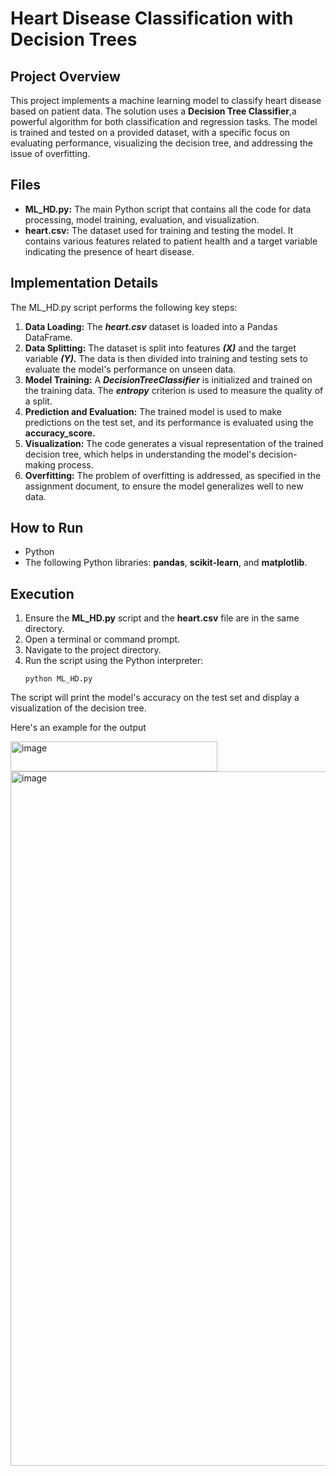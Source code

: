 # Heart Disease Classification with Decision Trees

## Project Overview
This project implements a machine learning model to classify heart disease based on patient data. The solution uses a **Decision Tree Classifier**,a powerful algorithm for both classification and regression tasks. The model is trained and tested on a provided dataset, with a specific focus on evaluating performance, visualizing the decision tree, and addressing the issue of overfitting.

## Files

  - **ML_HD.py:** The main Python script that contains all the code for data processing, model training, evaluation, and visualization.
  - **heart.csv:** The dataset used for training and testing the model. It contains various features related to patient health and a target variable indicating the presence of heart disease.

## Implementation Details

The ML_HD.py script performs the following key steps:

  1. **Data Loading:** The ***heart.csv*** dataset is loaded into a Pandas DataFrame.
  2. **Data Splitting:** The dataset is split into features ***(X)*** and the target variable ***(Y).*** The data is then divided into training and testing sets to evaluate the model's performance on unseen data.
  3. **Model Training:** A ***DecisionTreeClassifier*** is initialized and trained on the training data. The ***entropy*** criterion is used to measure the quality of a split.
  4. **Prediction and Evaluation:** The trained model is used to make predictions on the test set, and its performance is evaluated using the **accuracy_score.**
  5. **Visualization:** The code generates a visual representation of the trained decision tree, which helps in understanding the model's decision-making process.
  6. **Overfitting:** The problem of overfitting is addressed, as specified in the assignment document, to ensure the model generalizes well to new data.

## How to Run

  - Python
  - The following Python libraries: **pandas**, **scikit-learn**, and **matplotlib**.

## Execution

  1. Ensure the **ML_HD.py** script and the **heart.csv** file are in the same directory.
  2. Open a terminal or command prompt.
  3. Navigate to the project directory.
  4. Run the script using the Python interpreter:
       ```
       python ML_HD.py
       ```

The script will print the model's accuracy on the test set and display a visualization of the decision tree.

Here's an example for the output

<img width="331" height="48" alt="image" src="https://github.com/user-attachments/assets/c09d6daa-2a4d-4058-8341-ab61daeb7ac3" />

<img width="1911" height="1111" alt="image" src="https://github.com/user-attachments/assets/41a9f17e-3179-4ae2-979d-c363d9037657" />



